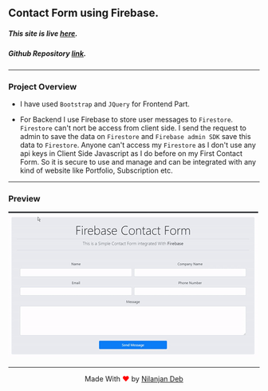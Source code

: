 ## Contact Form using Firebase.

##### This site is live [here](https://fir-functions-nil.web.app/).

##### Github Repository [link](https://github.com/firebase-contact).

---

### Project Overview

- I have used `Bootstrap` and `JQuery` for Frontend Part.

- For Backend I use Firebase to store user messages to `Firestore`. `Firestore` can't nort be access from client side. I send the request to admin to save the data on `Firestore` and `Firebase admin SDK` save this data to `Firestore`. Anyone can't access my `Firestore` as I don't use any api keys in Client Side Javascript as I do before on my First Contact Form. So it is secure to use and manage and can be integrated with any kind of website like Portfolio, Subscription etc.

---

### Preview

![](./preview.gif)

---

<p style="text-align: center;">Made With<span style="color: red;"> &#10084; </span>by <a href="https://github.com/nil1729" target="_blank"> Nilanjan Deb </a> </p>
